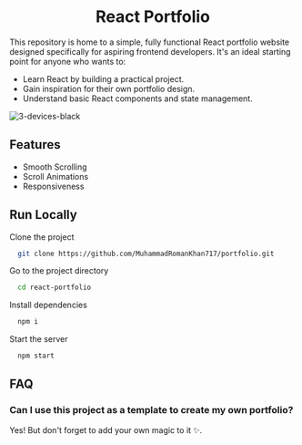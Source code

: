 <h1 align="center"> React Portfolio</h1>

This repository is home to a simple, fully functional React portfolio website designed specifically for aspiring frontend developers. It's an ideal starting point for anyone who wants to:

- Learn React by building a practical project.
- Gain inspiration for their own portfolio design.
- Understand basic React components and state management.


![3-devices-black](https://github.com/user-attachments/assets/8ebb69f0-be98-49d8-839b-b66ea2bcc325)
## Features



- Smooth Scrolling
- Scroll Animations
- Responsiveness



## Run Locally

Clone the project

```bash
  git clone https://github.com/MuhammadRomanKhan717/portfolio.git
```

Go to the project directory

```bash
  cd react-portfolio
```

Install dependencies

```bash
  npm i
```

Start the server

```bash
  npm start
```


## FAQ

### Can I use this project as a template to create my own portfolio?

Yes! But don't forget to add your own magic to it ✨.


